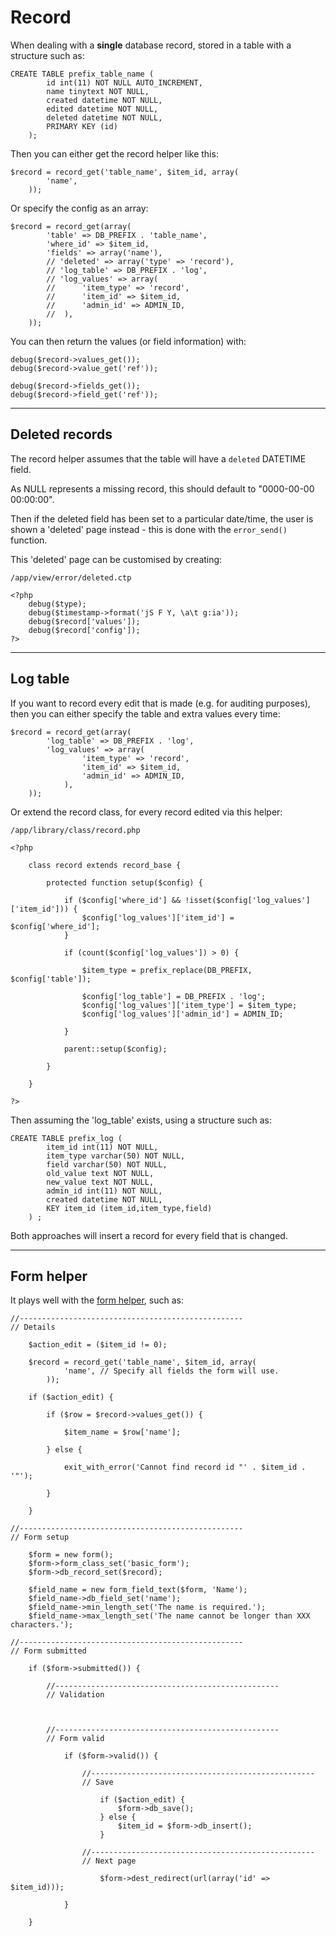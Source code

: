 
# Record

When dealing with a **single** database record, stored in a table with a structure such as:

	CREATE TABLE prefix_table_name (
			id int(11) NOT NULL AUTO_INCREMENT,
			name tinytext NOT NULL,
			created datetime NOT NULL,
			edited datetime NOT NULL,
			deleted datetime NOT NULL,
			PRIMARY KEY (id)
		);

Then you can either get the record helper like this:

	$record = record_get('table_name', $item_id, array(
			'name',
		));

Or specify the config as an array:

	$record = record_get(array(
			'table' => DB_PREFIX . 'table_name',
			'where_id' => $item_id,
			'fields' => array('name'),
			// 'deleted' => array('type' => 'record'),
			// 'log_table' => DB_PREFIX . 'log',
			// 'log_values' => array(
			// 		'item_type' => 'record',
			// 		'item_id' => $item_id,
			// 		'admin_id' => ADMIN_ID,
			// 	),
		));

You can then return the values (or field information) with:

	debug($record->values_get());
	debug($record->value_get('ref'));

	debug($record->fields_get());
	debug($record->field_get('ref'));

---

## Deleted records

The record helper assumes that the table will have a `deleted` DATETIME field.

As NULL represents a missing record, this should default to "0000-00-00 00:00:00".

Then if the deleted field has been set to a particular date/time, the user is shown a 'deleted' page instead - this is done with the `error_send()` function.

This 'deleted' page can be customised by creating:

	/app/view/error/deleted.ctp

	<?php
		debug($type);
		debug($timestamp->format('jS F Y, \a\t g:ia'));
		debug($record['values']);
		debug($record['config']);
	?>

---

## Log table

If you want to record every edit that is made (e.g. for auditing purposes), then you can either specify the table and extra values every time:

	$record = record_get(array(
			'log_table' => DB_PREFIX . 'log',
			'log_values' => array(
					'item_type' => 'record',
					'item_id' => $item_id,
					'admin_id' => ADMIN_ID,
				),
		));

Or extend the record class, for every record edited via this helper:

	/app/library/class/record.php

	<?php

		class record extends record_base {

			protected function setup($config) {

				if ($config['where_id'] && !isset($config['log_values']['item_id'])) {
					$config['log_values']['item_id'] = $config['where_id'];
				}

				if (count($config['log_values']) > 0) {

					$item_type = prefix_replace(DB_PREFIX, $config['table']);

					$config['log_table'] = DB_PREFIX . 'log';
					$config['log_values']['item_type'] = $item_type;
					$config['log_values']['admin_id'] = ADMIN_ID;

				}

				parent::setup($config);

			}

		}

	?>

Then assuming the 'log_table' exists, using a structure such as:

	CREATE TABLE prefix_log (
			item_id int(11) NOT NULL,
			item_type varchar(50) NOT NULL,
			field varchar(50) NOT NULL,
			old_value text NOT NULL,
			new_value text NOT NULL,
			admin_id int(11) NOT NULL,
			created datetime NOT NULL,
			KEY item_id (item_id,item_type,field)
		) ;

Both approaches will insert a record for every field that is changed.

---

## Form helper

It plays well with the [form helper](../../doc/helpers/form.md), such as:

	//--------------------------------------------------
	// Details

		$action_edit = ($item_id != 0);

		$record = record_get('table_name', $item_id, array(
				'name', // Specify all fields the form will use.
			));

		if ($action_edit) {

			if ($row = $record->values_get()) {

				$item_name = $row['name'];

			} else {

				exit_with_error('Cannot find record id "' . $item_id . '"');

			}

		}

	//--------------------------------------------------
	// Form setup

		$form = new form();
		$form->form_class_set('basic_form');
		$form->db_record_set($record);

		$field_name = new form_field_text($form, 'Name');
		$field_name->db_field_set('name');
		$field_name->min_length_set('The name is required.');
		$field_name->max_length_set('The name cannot be longer than XXX characters.');

	//--------------------------------------------------
	// Form submitted

		if ($form->submitted()) {

			//--------------------------------------------------
			// Validation



			//--------------------------------------------------
			// Form valid

				if ($form->valid()) {

					//--------------------------------------------------
					// Save

						if ($action_edit) {
							$form->db_save();
						} else {
							$item_id = $form->db_insert();
						}

					//--------------------------------------------------
					// Next page

						$form->dest_redirect(url(array('id' => $item_id)));

				}

		}
